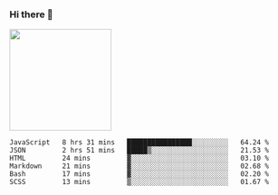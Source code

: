 ### Hi there 👋

<!--
**hwolf0610/hwolf0610** is a ✨ _special_ ✨ repository because its `README.md` (this file) appears on your GitHub profile.

Here are some ideas to get you started:

- 🔭 I’m currently working on ...
- 🌱 I’m currently learning ...
- 👯 I’m looking to collaborate on ...
- 🤔 I’m looking for help with ...
- 💬 Ask me about ...
- 📫 How to reach me: ...
- 😄 Pronouns: ...
- ⚡ Fun fact: ...
-->

<img height="180em" src="https://github-readme-stats.vercel.app/api?username=hwolf0610&show_icons=true&hide_border=true&&count_private=true&include_all_commits=true" />


<!--START_SECTION:waka-->

```text
JavaScript   8 hrs 31 mins   ████████████████░░░░░░░░░   64.24 %
JSON         2 hrs 51 mins   █████▒░░░░░░░░░░░░░░░░░░░   21.53 %
HTML         24 mins         ▓░░░░░░░░░░░░░░░░░░░░░░░░   03.10 %
Markdown     21 mins         ▓░░░░░░░░░░░░░░░░░░░░░░░░   02.68 %
Bash         17 mins         ▓░░░░░░░░░░░░░░░░░░░░░░░░   02.20 %
SCSS         13 mins         ▒░░░░░░░░░░░░░░░░░░░░░░░░   01.67 %
```

<!--END_SECTION:waka-->
